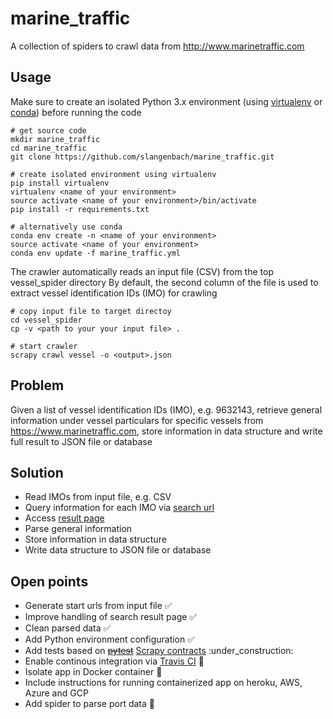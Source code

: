 # marine_traffic
A collection of spiders to crawl data from http://www.marinetraffic.com

## Usage
Make sure to create an isolated Python 3.x environment (using [virtualenv](https://virtualenv.pypa.io/en/stable/userguide/#usage) or [conda](https://conda.io/docs/user-guide/tasks/manage-environments.html#)) before running the code
```
# get source code
mkdir marine_traffic
cd marine_traffic
git clone https://github.com/slangenbach/marine_traffic.git

# create isolated environment using virtualenv
pip install virtualenv
virtualenv <name of your environment>
source activate <name of your environment>/bin/activate
pip install -r requirements.txt

# alternatively use conda
conda env create -n <name of your environment>
source activate <name of your environment>
conda env update -f marine_traffic.yml
```
The crawler automatically reads an input file (CSV) from the top vessel_spider directory
By default, the second column of the file is used to extract vessel identification IDs (IMO) for crawling
```
# copy input file to target directoy
cd vessel_spider
cp -v <path to your your input file> .

# start crawler
scrapy crawl vessel -o <output>.json
```

## Problem
Given a list of vessel identification IDs (IMO), e.g. 9632143, retrieve general information under vessel particulars for specific vessels from https://www.marinetraffic.com, store information in data structure and write full result to JSON file or database

## Solution
* Read IMOs from input file, e.g. CSV
* Query information for each IMO via [search url](https://www.marinetraffic.com/en/ais/index/search/all?keyword=)
* Access [result page](https://www.marinetraffic.com/en/ais/details/ships/shipid:3409595/mmsi:219630000/vessel:9632143)
* Parse general information
* Store information in data structure
* Write data structure to JSON file or database

## Open points
* Generate start urls from input file :white_check_mark:
* Improve handling of search result page :white_check_mark:
* Clean parsed data :white_check_mark:
* Add Python environment configuration :white_check_mark:
* Add tests based on ~~[pytest](https://docs.pytest.org/en/latest/)~~ [Scrapy contracts](https://doc.scrapy.org/en/latest/topics/contracts.html) :under_construction:
* Enable continous integration via [Travis CI](https://travis-ci.org) :construction:
* Isolate app in Docker container :construction:
* Include instructions for running containerized app on heroku, AWS, Azure and GCP
* Add spider to parse port data :construction: